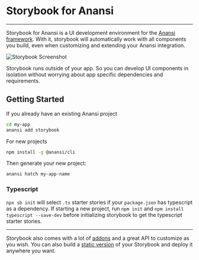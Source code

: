# Storybook for Anansi

---

Storybook for Anansi is a UI development environment for the [Anansi framework](https://github.com/ntucker/anansi).
With it, storybook will automatically work with all components you build, even when customizing and extending
your Anansi integration.

![Storybook Screenshot](https://github.com/storybookjs/storybook/blob/main/media/storybook-intro.gif)

Storybook runs outside of your app.
So you can develop UI components in isolation without worrying about app specific dependencies and requirements.

## Getting Started

If you already have an existing Anansi project

```sh
cd my-app
anansi add storybook
```

For new projects

```bash
npm install -g @anansi/cli
```

Then generate your new project:

```bash
anansi hatch my-app-name
```

### Typescript

`npx sb init` will select `.ts` starter stories if your `package.json` has typescript as a dependency. If starting a new project,
run `npm init` and `npm install typescript --save-dev` before initializing storybook to get the typescript starter stories.

---

Storybook also comes with a lot of [addons](https://storybook.js.org/addons) and a great API to customize as you wish.
You can also build a [static version](https://storybook.js.org/docs/html/sharing/publish-storybook) of your Storybook and deploy it anywhere you want.
